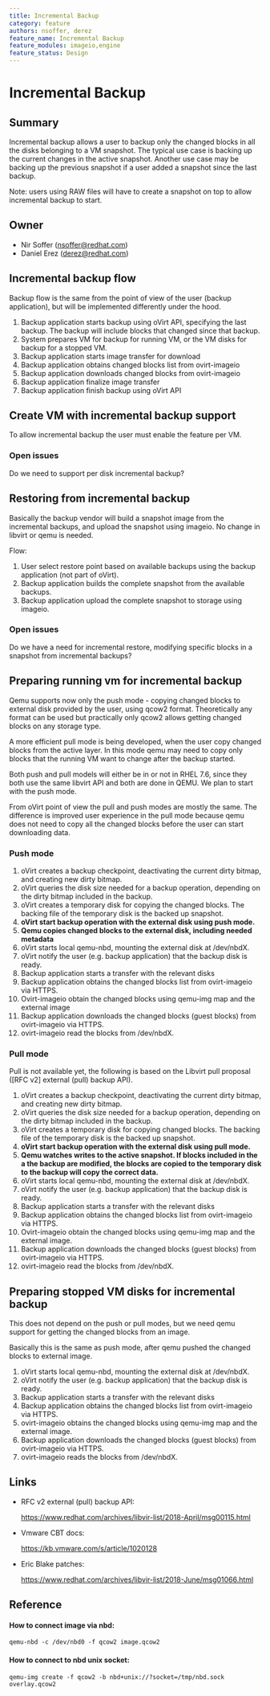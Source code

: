 ```yaml
---
title: Incremental Backup
category: feature
authors: nsoffer, derez
feature_name: Incremental Backup
feature_modules: imageio,engine
feature_status: Design
---
```


# Incremental Backup


## Summary

Incremental backup allows a user to backup only the changed blocks in
all the disks belonging to a VM snapshot. The typical use case is backing
up the current changes in the active snapshot. Another use case may be
backing up the previous snapshot if a user added a snapshot since the
last backup.

Note: users using RAW files will have to create a snapshot on top to
allow incremental backup to start.


## Owner

*   Nir Soffer (<nsoffer@redhat.com>)
*   Daniel Erez (<derez@redhat.com>)


## Incremental backup flow
Backup flow is the same from the point of view of the user (backup
application), but will be implemented differently under the hood.

1. Backup application starts backup using oVirt API, specifying the last
backup. The backup will include blocks that changed since that backup.
2. System prepares VM for backup for running VM, or the VM disks for
backup for a stopped VM.
3. Backup application starts image transfer for download
4. Backup application obtains changed blocks list from ovirt-imageio
5. Backup application downloads changed blocks from ovirt-imageio
6. Backup application finalize image transfer
7. Backup application finish backup using oVirt API


## Create VM with incremental backup support
To allow incremental backup the user must enable the feature per VM.

### Open issues
Do we need to support per disk incremental backup?


## Restoring from incremental backup
Basically the backup vendor will build a snapshot image from the
incremental backups, and upload the snapshot using imageio. No change
in libvirt or qemu is needed.

Flow:
1. User select restore point based on available backups using the
backup application (not part of oVirt).
2. Backup application builds the complete snapshot from the available
backups.
3. Backup application upload the complete snapshot to storage using
imageio.

### Open issues
Do we have a need for incremental restore, modifying specific blocks
in a snapshot from incremental backups?


## Preparing running vm for incremental backup
Qemu supports now only the push mode - copying changed blocks to
external disk provided by the user, using qcow2 format. Theoretically
any format can be used but practically only qcow2 allows getting
changed blocks on any storage type.

A more efficient pull mode is being developed, when the user copy
changed blocks from the active layer. In this mode qemu may need to
copy only blocks that the running VM want to change after the
backup started.

Both push and pull models will either be in or not in RHEL 7.6,
since they both use the same libvirt API and both are done in QEMU.
We plan to start with the push mode.

From oVirt point of view the pull and push modes are mostly the same.
The difference is improved user experience in the pull mode because
qemu does not need to copy all the changed blocks before the user can
start downloading data.

### Push mode
1. oVirt creates a backup checkpoint, deactivating the current dirty
bitmap, and creating new dirty bitmap.
2. oVirt queries the disk size needed for a backup operation,
depending on the dirty bitmap included in the backup.
3. oVirt creates a temporary disk for copying the changed blocks.
The backing file of the temporary disk is the backed up snapshot.
4. <b>oVirt start backup operation with the external disk using
push mode.</b>
5. <b>Qemu copies changed blocks to the external disk, including
needed metadata</b>
6. oVirt starts local qemu-nbd, mounting the external disk at /dev/nbdX.
7. oVirt notify the user (e.g. backup application) that the backup
disk is ready.
8. Backup application starts a transfer with the relevant disks
9. Backup application obtains the changed blocks list from
ovirt-imageio via HTTPS.
10. Ovirt-imageio obtain the changed blocks using qemu-img map and
the external image
11. Backup application downloads the changed blocks (guest blocks)
from ovirt-imageio via HTTPS.
12. ovirt-imageio read the blocks from /dev/nbdX.

### Pull mode
Pull is not available yet, the following is based on the Libvirt pull
proposal ([RFC v2] external (pull) backup API).

1. oVirt creates a backup checkpoint, deactivating the current dirty
bitmap, and creating new dirty bitmap.
2. oVirt queries the disk size needed for a backup operation,
depending on the dirty bitmap included in the backup.
3. oVirt creates a temporary disk for copying changed blocks.
The backing file of the temporary disk is the backed up snapshot.
4. <b>oVirt start backup operation with the external disk using
pull mode.</b>
5. <b>Qemu watches writes to the active snapshot. If blocks included in
the a the backup are modified, the blocks are copied to the temporary
disk to the backup will copy the correct data.</b>
6. oVirt starts local qemu-nbd, mounting the external disk at /dev/nbdX.
7. oVirt notify the user (e.g. backup application) that the backup
disk is ready.
8. Backup application starts a transfer with the relevant disks
9. Backup application obtains the changed blocks list from
ovirt-imageio via HTTPS.
10. Ovirt-imageio obtain the changed blocks using qemu-img map and
the external image.
11. Backup application downloads the changed blocks (guest blocks)
from ovirt-imageio via HTTPS.
12. ovirt-imageio read the blocks from /dev/nbdX.


## Preparing stopped VM disks for incremental backup
This does not depend on the push or pull modes, but we need qemu
support for getting the changed blocks from an image.

Basically this is the same as push mode, after qemu pushed the
changed blocks to external image.

1. oVirt starts local qemu-nbd, mounting the external disk at /dev/nbdX.
2. oVirt notify the user (e.g. backup application) that the backup
disk is ready.
3. Backup application starts a transfer with the relevant disks
4. Backup application obtains the changed blocks list from
ovirt-imageio via HTTPS.
5. ovirt-imageio obtains the changed blocks using qemu-img map and
the external image.
6. Backup application downloads the changed blocks (guest blocks)
from ovirt-imageio via HTTPS.
7. ovirt-imageio reads the blocks from /dev/nbdX.


## Links
- RFC v2 external (pull) backup API:

    https://www.redhat.com/archives/libvir-list/2018-April/msg00115.html

- Vmware CBT docs:

    https://kb.vmware.com/s/article/1020128

- Eric Blake patches:

    https://www.redhat.com/archives/libvir-list/2018-June/msg01066.html


## Reference

#### How to connect image via nbd:

    qemu-nbd -c /dev/nbd0 -f qcow2 image.qcow2

#### How to connect to nbd unix socket:

    qemu-img create -f qcow2 -b nbd+unix://?socket=/tmp/nbd.sock overlay.qcow2
